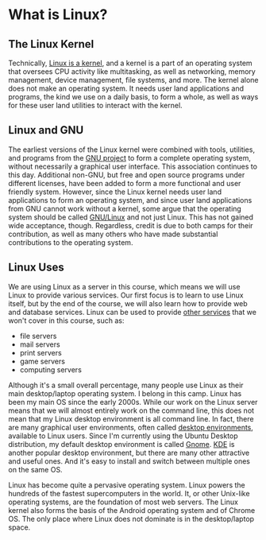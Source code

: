 # What is Linux?

## The Linux Kernel

Technically, [Linux is a kernel][linuxKernel], and
a kernel is a part of an operating system that
oversees CPU activity like multitasking, as well as networking,
memory management, device management, file systems, and more.
The kernel alone does not make an operating system.
It needs user land applications and programs,
the kind we use on a daily basis, to form a whole,
as well as ways for these user land utilities to
interact with the kernel.

## Linux and GNU

The earliest versions of the Linux kernel were combined
with tools, utilities, and programs from the [GNU project][gnu]
to form a complete operating system,
without necessarily a graphical user interface.
This association continues to this day.
Additional non-GNU, but
free and open source programs under different licenses,
have been added to form a more functional and user friendly system.
However, since the Linux kernel needs user land applications
to form an operating system, and
since user land applications from GNU cannot work without a kernel,
some argue that the operating system
should be called [GNU/Linux][gnulinux]
and not just Linux.
This has not gained wide acceptance, though.
Regardless, credit is due to both camps for their contribution,
as well as many others who have made substantial contributions
to the operating system.

## Linux Uses

We are using Linux as a server in this course, which
means we will use Linux to provide various services.
Our first focus is to learn to use Linux itself, but
by the end of the course,
we will also learn how to provide web and database services.
Linux can be used to provide [other services][servers] that
we won't cover in this course, such as:

- file servers
- mail servers
- print servers
- game servers
- computing servers

Although it's a small overall percentage,
many people use Linux as their main
desktop/laptop operating system.
I belong in this camp.
Linux has been my main OS since the early 2000s.
While our work on the Linux server means that we will
almost entirely work on the command line,
this does not mean that my Linux
desktop environment is all command line.
In fact, there are many graphical user environments,
often called [desktop environments][desktopenvironment],
available to Linux users.
Since I'm currently using the Ubuntu Desktop distribution,
my default desktop environment is called [Gnome][gnome].
[KDE][kde] is another popular desktop environment, but
there are many other attractive and useful ones.
And it's easy to install and switch between
multiple ones on the same OS.

Linux has become quite a pervasive operating system.
Linux powers the hundreds of the
fastest supercomputers in the world.
It, or other Unix-like operating systems,
are the foundation of most web servers.
The Linux kernel also forms the basis of the Android
operating system and of Chrome OS.
The only place where Linux does not dominate is
in the desktop/laptop space.

[linuxKernel]:https://kernel.org/
[gnu]:https://www.gnu.org/software/software.html
[gnulinux]:https://en.wikipedia.org/wiki/GNU/Linux_naming_controversy
[servers]:https://en.wikipedia.org/wiki/Server_(computing)
[desktopenvironment]:https://en.wikipedia.org/wiki/Desktop_environment
[gnome]:https://www.gnome.org/
[kde]:https://kde.org/
